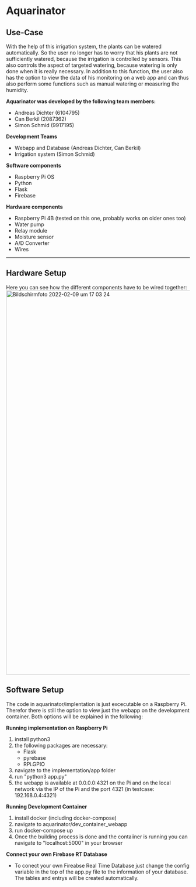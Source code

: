 # Aquarinator

## Use-Case
With the help of this irrigation system, the plants can be watered automatically. So the user no longer has to worry that his plants are not sufficiently watered, because the irrigation is controlled by sensors. This also controls the aspect of targeted watering, because watering is only done when it is really necessary. In addition to this function, the user also has the option to view the data of his monitoring on a web app and can thus also perform some functions such as manual watering or measuring the humidity.

**Aquarinator was developed by the following team members:**
- Andreas Dichter (6104795)
- Can Berkil (2087362)
- Simon Schmid (9917195)

**Development Teams**
- Webapp and Database (Andreas Dichter, Can Berkil)
- Irrigation system (Simon Schmid)

**Software components**
- Raspberry Pi OS
- Python
- Flask
- Firebase

**Hardware components**
- Raspberry Pi 4B (tested on this one, probably works on older ones too)
- Water pump
- Relay module
- Moisture sensor
- A/D Converter
- Wires

** **
## Hardware Setup
Here you can see how the different components have to be wired together:
<img width="1049" alt="Bildschirmfoto 2022-02-09 um 17 03 24" src="https://user-images.githubusercontent.com/61969721/153240309-14dfd319-495d-465a-b8f8-ecee8bad288a.png">

## Software Setup
The code in aquarinator/implentation is just excecutable on a Raspberry Pi. Therefor there is still the option to view just the webapp on the development container. Both options will be explained in the following:


**Running implementation on Raspberry Pi**
1. install python3
2. the following packages are necessary:
    - Flask
    - pyrebase
    - RPi.GPIO
3. navigate to the implementation/app folder
4. run "python3 app.py"
5. the webapp is available at 0.0.0.0:4321 on the Pi and on the local network via the IP of the Pi and the port 4321 (in testcase: 192.168.0.4:4321)

**Running Development Container**
1. install docker (including docker-compose)
2. navigate to aquarinator/dev_container_webapp
3. run docker-compose up
4. Once the building process is done and the contaiiner is running you can navigate to "localhost:5000" in your browser

**Connect your own Firebase RT Database**
- To conect your own Fireabse Real Time Database just change the config variable in the top of the app.py file to the information of your database. The tables and entrys will be created automatically.